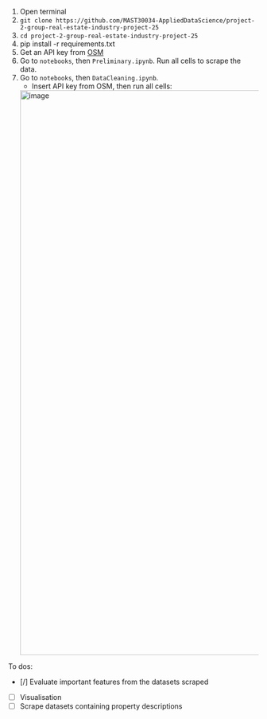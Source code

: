 1. Open terminal
2. `git clone https://github.com/MAST30034-AppliedDataScience/project-2-group-real-estate-industry-project-25`
3. `cd project-2-group-real-estate-industry-project-25`
4. pip install -r requirements.txt
5. Get an API key from [OSM](https://openrouteservice.org/dev/#/login)
6. Go to `notebooks`, then `Preliminary.ipynb`. Run all cells to scrape the data.
7. Go to `notebooks`, then `DataCleaning.ipynb`.
   * Insert API key from OSM, then run all cells:
    <img width="1135" alt="image" src="https://github.com/user-attachments/assets/8e72d4b7-a425-4a18-8ca2-4c70cac67855">



To dos:
- [/] Evaluate important features from the datasets scraped
- [ ] Visualisation
- [ ] Scrape datasets containing property descriptions
